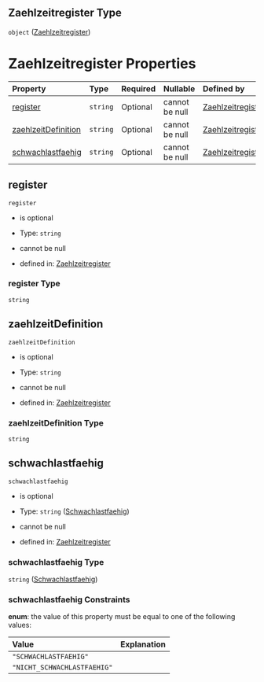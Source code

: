 ## Zaehlzeitregister Type

`object` ([Zaehlzeitregister](zaehlzeitregister.md))

# Zaehlzeitregister Properties

| Property                                    | Type     | Required | Nullable       | Defined by                                                                                                                                                                                                               |
| :------------------------------------------ | :------- | :------- | :------------- | :----------------------------------------------------------------------------------------------------------------------------------------------------------------------------------------------------------------------- |
| [register](#register)                       | `string` | Optional | cannot be null | [Zaehlzeitregister](zaehlzeitregister-properties-register.md "https://raw.githubusercontent.com/conuti-gmbh/bo4e-schema/master/schemas/v1/com/Zaehlzeitregister.schema.json#/properties/register")                       |
| [zaehlzeitDefinition](#zaehlzeitdefinition) | `string` | Optional | cannot be null | [Zaehlzeitregister](zaehlzeitregister-properties-zaehlzeitdefinition.md "https://raw.githubusercontent.com/conuti-gmbh/bo4e-schema/master/schemas/v1/com/Zaehlzeitregister.schema.json#/properties/zaehlzeitDefinition") |
| [schwachlastfaehig](#schwachlastfaehig)     | `string` | Optional | cannot be null | [Zaehlzeitregister](schwachlastfaehig.md "https://raw.githubusercontent.com/conuti-gmbh/bo4e-schema/master/schemas/v1/enum/Schwachlastfaehig.schema.json#/properties/schwachlastfaehig")                                 |

## register



`register`

*   is optional

*   Type: `string`

*   cannot be null

*   defined in: [Zaehlzeitregister](zaehlzeitregister-properties-register.md "https://raw.githubusercontent.com/conuti-gmbh/bo4e-schema/master/schemas/v1/com/Zaehlzeitregister.schema.json#/properties/register")

### register Type

`string`

## zaehlzeitDefinition



`zaehlzeitDefinition`

*   is optional

*   Type: `string`

*   cannot be null

*   defined in: [Zaehlzeitregister](zaehlzeitregister-properties-zaehlzeitdefinition.md "https://raw.githubusercontent.com/conuti-gmbh/bo4e-schema/master/schemas/v1/com/Zaehlzeitregister.schema.json#/properties/zaehlzeitDefinition")

### zaehlzeitDefinition Type

`string`

## schwachlastfaehig



`schwachlastfaehig`

*   is optional

*   Type: `string` ([Schwachlastfaehig](schwachlastfaehig.md))

*   cannot be null

*   defined in: [Zaehlzeitregister](schwachlastfaehig.md "https://raw.githubusercontent.com/conuti-gmbh/bo4e-schema/master/schemas/v1/enum/Schwachlastfaehig.schema.json#/properties/schwachlastfaehig")

### schwachlastfaehig Type

`string` ([Schwachlastfaehig](schwachlastfaehig.md))

### schwachlastfaehig Constraints

**enum**: the value of this property must be equal to one of the following values:

| Value                       | Explanation |
| :-------------------------- | :---------- |
| `"SCHWACHLASTFAEHIG"`       |             |
| `"NICHT_SCHWACHLASTFAEHIG"` |             |
